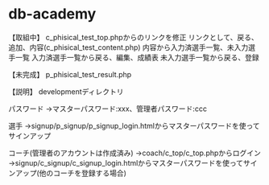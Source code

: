 # db-academy

【取組中】
c_phisical_test_top.phpからのリンクを修正
リンクとして、戻る、追加、内容(c_phisical_test_content.php)
内容から入力済選手一覧、未入力選手一覧
入力済選手一覧から戻る、編集、成績表
未入力選手一覧から戻る、登録

【未完成】
p_phisical_test_result.php

【説明】
developmentディレクトリ

パスワード
→マスターパスワード:xxx、管理者パスワード:ccc

選手
→signup/p_signup/p_signup_login.htmlからマスターパスワードを使ってサインアップ

コーチ(管理者のアカウントは作成済み)
→coach/c_top/c_top.phpからログイン
→signup/c_signup/c_signup_login.htmlからマスターパスワードを使ってサインアップ(他のコーチを登録する場合)
